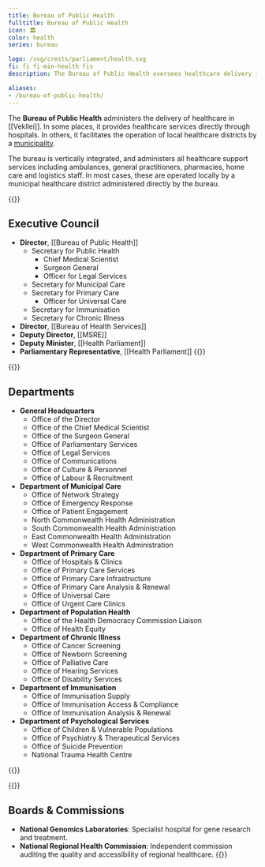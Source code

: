 ```yaml
---
title: Bureau of Public Health
fulltitle: Bureau of Public Health
icon: 🏛️
color: health
series: bureau

logo: /svg/crests/parliament/health.svg
fi: fi fi-min-health fis
description: The Bureau of Public Health oversees healthcare delivery in Vekllei for the Parliament of Health.

aliases:
- /bureau-of-public-health/
---
```

The <span class="fi fi-min-health fis"></span> **Bureau of Public Health** administers the delivery of healthcare in [[Vekllei]]. In some places, it provides healthcare services directly through hospitals. In others, it facilitates the operation of local healthcare districts by a [municipality](/municipalities/).

The bureau is vertically integrated, and administers all healthcare support services including ambulances, general practitioners, pharmacies, home care and logistics staff. In most cases, these are operated locally by a municipal healthcare district administered directly by the bureau.

{{<note panel>}}
## Executive Council

* **Director**, [[Bureau of Public Health]]
    * Secretary for Public Health
        * Chief Medical Scientist
        * Surgeon General
        * Officer for Legal Services
    * Secretary for Municipal Care
    * Secretary for Primary Care
        * Officer for Universal Care
    * Secretary for Immunisation
    * Secretary for Chronic Illness
* **Director**, [[Bureau of Health Services]]
* **Deputy Director**, [[MSRE]]
* **Deputy Minister**, [[Health Parliament]]
* **Parliamentary Representative**, [[Health Parliament]]
{{</note>}}

{{<note panel>}}
## Departments
* **General Headquarters**
    * Office of the Director
    * Office of the Chief Medical Scientist
    * Office of the Surgeon General
    * Office of Parliamentary Services
    * Office of Legal Services
    * Office of Communications
    * Office of Culture & Personnel
    * Office of Labour & Recruitment
* **Department of Municipal Care**
    * Office of Network Strategy
    * Office of Emergency Response
    * Office of Patient Engagement
    * North Commonwealth Health Administration
    * South Commonwealth Health Administration
    * East Commonwealth Health Administration
    * West Commonwealth Health Administration
* **Department of Primary Care**
    * Office of Hospitals & Clinics
    * Office of Primary Care Services
    * Office of Primary Care Infrastructure
    * Office of Primary Care Analysis & Renewal
    * Office of Universal Care
    * Office of Urgent Care Clinics
* **Department of Population Health**
    * Office of the Health Democracy Commission Liaison
    * Office of Health Equity
* **Department of Chronic Illness**
    * Office of Cancer Screening
    * Office of Newborn Screening
    * Office of Palliative Care
    * Office of Hearing Services
    * Office of Disability Services
* **Department of Immunisation**
    * Office of Immunisation Supply
    * Office of Immunisation Access & Compliance
    * Office of Immunisation Analysis & Renewal
* **Department of Psychological Services**
    * Office of Children & Vulnerable Populations
    * Office of Psychiatry & Therapeutical Services
    * Office of Suicide Prevention
    * National Trauma Health Centre

{{</note>}}

{{<note panel>}}
## Boards & Commissions

* **National Genomics Laboratories**: Specialist hospital for gene research and treatment.
* **National Regional Health Commission**: Independent commission auditing the quality and accessibility of regional healthcare.
{{</note>}}